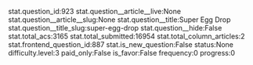 stat.question_id:923
stat.question__article__live:None
stat.question__article__slug:None
stat.question__title:Super Egg Drop
stat.question__title_slug:super-egg-drop
stat.question__hide:False
stat.total_acs:3165
stat.total_submitted:16954
stat.total_column_articles:2
stat.frontend_question_id:887
stat.is_new_question:False
status:None
difficulty.level:3
paid_only:False
is_favor:False
frequency:0
progress:0
